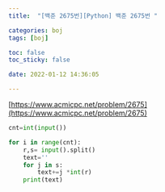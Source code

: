 ```yaml
---
title:  "[백준 2675번][Python] 백준 2675번 "

categories: boj
tags: [boj]

toc: false
toc_sticky: false

date: 2022-01-12 14:36:05

---
```

[https://www.acmicpc.net/problem/2675](https://www.acmicpc.net/problem/2675)

```python
cnt=int(input())

for i in range(cnt):
    r,s= input().split()
    text=''
    for j in s:
        text+=j *int(r)
    print(text)
```